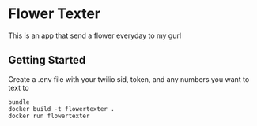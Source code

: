 # Flower Texter

This is an app that send a flower everyday to my gurl 

## Getting Started

Create a .env file with your twilio sid, token, and any numbers you want to text to

```
bundle 
docker build -t flowertexter . 
docker run flowertexter 
```